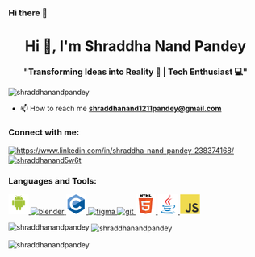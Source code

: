 ### Hi there 👋

<h1 align="center">Hi 👋, I'm Shraddha Nand Pandey</h1>
<h3 align="center">"Transforming Ideas into Reality 🌟 | Tech Enthusiast 💻"</h3>

<p align="left"> <img src="https://komarev.com/ghpvc/?username=shraddhanandpandey&label=Profile%20views&color=0e75b6&style=flat" alt="shraddhanandpandey" /> </p>

- 📫 How to reach me **shraddhanand1211pandey@gmail.com**

<h3 align="left">Connect with me:</h3>
<p align="left">
<a href="https://linkedin.com/in/https://www.linkedin.com/in/shraddha-nand-pandey-238374168/" target="blank"><img align="center" src="https://raw.githubusercontent.com/rahuldkjain/github-profile-readme-generator/master/src/images/icons/Social/linked-in-alt.svg" alt="https://www.linkedin.com/in/shraddha-nand-pandey-238374168/" height="30" width="40" /></a>
<a href="https://auth.geeksforgeeks.org/user/shraddhanand5w6t" target="blank"><img align="center" src="https://raw.githubusercontent.com/rahuldkjain/github-profile-readme-generator/master/src/images/icons/Social/geeks-for-geeks.svg" alt="shraddhanand5w6t" height="30" width="40" /></a>
</p>

<h3 align="left">Languages and Tools:</h3>
<p align="left"> <a href="https://developer.android.com" target="_blank" rel="noreferrer"> <img src="https://raw.githubusercontent.com/devicons/devicon/master/icons/android/android-original-wordmark.svg" alt="android" width="40" height="40"/> </a> <a href="https://www.blender.org/" target="_blank" rel="noreferrer"> <img src="https://download.blender.org/branding/community/blender_community_badge_white.svg" alt="blender" width="40" height="40"/> </a> <a href="https://www.cprogramming.com/" target="_blank" rel="noreferrer"> <img src="https://raw.githubusercontent.com/devicons/devicon/master/icons/c/c-original.svg" alt="c" width="40" height="40"/> </a> <a href="https://www.figma.com/" target="_blank" rel="noreferrer"> <img src="https://www.vectorlogo.zone/logos/figma/figma-icon.svg" alt="figma" width="40" height="40"/> </a> <a href="https://git-scm.com/" target="_blank" rel="noreferrer"> <img src="https://www.vectorlogo.zone/logos/git-scm/git-scm-icon.svg" alt="git" width="40" height="40"/> </a> <a href="https://www.w3.org/html/" target="_blank" rel="noreferrer"> <img src="https://raw.githubusercontent.com/devicons/devicon/master/icons/html5/html5-original-wordmark.svg" alt="html5" width="40" height="40"/> </a> <a href="https://www.java.com" target="_blank" rel="noreferrer"> <img src="https://raw.githubusercontent.com/devicons/devicon/master/icons/java/java-original.svg" alt="java" width="40" height="40"/> </a> <a href="https://developer.mozilla.org/en-US/docs/Web/JavaScript" target="_blank" rel="noreferrer"> <img src="https://raw.githubusercontent.com/devicons/devicon/master/icons/javascript/javascript-original.svg" alt="javascript" width="40" height="40"/> </a> </p>

<p><img align="left" src="https://github-readme-stats.vercel.app/api/top-langs?username=shraddhanandpandey&show_icons=true&locale=en&layout=compact" alt="shraddhanandpandey" /></p>

<p>&nbsp;<img align="center" src="https://github-readme-stats.vercel.app/api?username=shraddhanandpandey&show_icons=true&locale=en" alt="shraddhanandpandey" /></p>

<p><img align="center" src="https://github-readme-streak-stats.herokuapp.com/?user=shraddhanandpandey&" alt="shraddhanandpandey" /></p>

